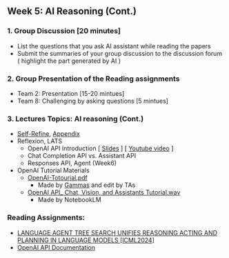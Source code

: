## Week 5: AI Reasoning (Cont.)

### 1. Group Discussion [20 minutes]
- List the questions that you ask AI assistant while reading the papers
- Submit the summaries of your group discussion to the discussion forum ( highlight the part generated by AI )
### 2. Group Presentation of the Reading assignments
- Team 2: Presentation [15-20 mintues]
- Team 8: Challenging by asking questions [5 mintues]
### 3. Lectures Topics: AI reasoning (Cont.)
- [Self-Refine](https://dl.acm.org/doi/10.5555/3666122.3668141), [Appendix](https://dl.acm.org/doi/suppl/10.5555/3666122.3668141/suppl_file/3666122.3668141_supp.pdf)
- Reflexion, LATS 
  - OpenAI API Introduction [ [Slides](https://docs.google.com/presentation/d/1zrtvus_Y8P-WOqLpHa52fGRx9AepqvDLi3AdVDdGJ2Q/edit#slide=id.p) ] [ [Youtube video](https://www.youtube.com/watch?v=0pGxoubWI6s) ]
  - Chat Completion API vs. Assistant API
  - Responses API, Agent (Week6)
- OpenAI Tutorial Materials
  - [OpenAI-Totourial.pdf](https://ncueeclass.ncu.edu.tw/filedownload/2014466)
    - Made by [Gammas](https://gamma.app/) and edit by TAs
  - [OpenAI API_ Chat, Vision, and Assistants Tutorial.wav](https://notebooklm.google.com/notebook/368d600f-63c0-4a7d-9139-08dcc72772c3/audio)
    - Made by NotebookLM
### Reading Assignments:
- [LANGUAGE AGENT TREE SEARCH UNIFIES REASONING ACTING AND PLANNING IN LANGUAGE MODELS [ICML2024]](https://dl.acm.org/doi/10.5555/3692070.3694642)
- [OpenAI API Documentation](https://platform.openai.com/docs/overview)